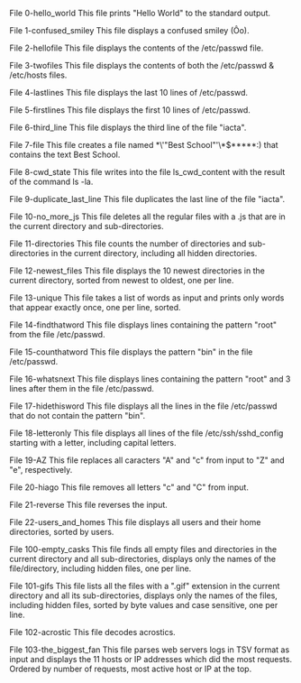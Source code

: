 File 0-hello_world
     This file prints "Hello World" to the standard output.

File 1-confused_smiley
     This file displays a confused smiley (Ôo).

File 2-hellofile
     This file displays the contents of the /etc/passwd file.

File 3-twofiles
     This file displays the contents of both the /etc/passwd & /etc/hosts files.

File 4-lastlines
     This file displays the last 10 lines of /etc/passwd.

File 5-firstlines
     This file displays the first 10 lines of /etc/passwd.

File 6-third_line
     This file displays the third line of the file "iacta".

File 7-file
     This file creates a file named \*\\'"Best School"\'\\*$\*\*\*\*\*:) that contains the text Best School.

File 8-cwd_state
     This file writes into the file ls_cwd_content with the result of the command ls -la.

File 9-duplicate_last_line
     This file duplicates the last line of the file "iacta".

File 10-no_more_js
     This file deletes all the regular files with a .js that are in the current directory and sub-directories.

File 11-directories
     This file counts the number of directories and sub-directories in the current directory, including all hidden directories.

File 12-newest_files
     This file displays the 10 newest directories in the current directory, sorted from newest to oldest, one per line.

File 13-unique
     This file takes a list of words as input and prints only words that appear exactly once, one per line, sorted.

File 14-findthatword
     This file displays lines containing the pattern "root" from the file /etc/passwd.

File 15-counthatword
     This file displays the pattern "bin" in the file /etc/passwd.

File 16-whatsnext
     This file displays lines containing the pattern "root" and 3 lines after them in the file /etc/passwd.

File 17-hidethisword
     This file displays all the lines in the file /etc/passwd that do not contain the pattern "bin".

File 18-letteronly
     This file displays all lines of the file /etc/ssh/sshd_config starting with a letter, including capital letters.

File 19-AZ
     This file replaces all caracters "A" and "c" from input to "Z" and "e", respectively.

File 20-hiago
     This file removes all letters "c" and "C" from input.

File 21-reverse
     This file reverses the input.

File 22-users_and_homes
     This file displays all users and their home directories, sorted by users.

File 100-empty_casks
     This file finds all empty files and directories in the current directory and all sub-directories, displays only the names of the file/directory, including hidden files, one per line.

File 101-gifs
     This file lists all the files with a ".gif" extension in the current directory and all its sub-directories, displays only the names of the files, including hidden files, sorted by byte values and case sensitive, one per line.

File 102-acrostic
     This file decodes acrostics.

File 103-the_biggest_fan
     This file parses web servers logs in TSV format as input and displays the 11 hosts or IP addresses which did the most requests. Ordered by number of requests, most active host or IP at the top.
